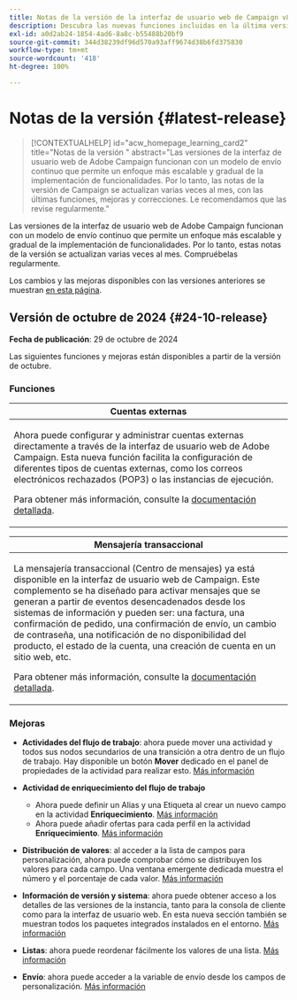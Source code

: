 ```yaml
---
title: Notas de la versión de la interfaz de usuario web de Campaign v8
description: Descubra las nuevas funciones incluidas en la última versión de la interfaz de usuario web de Campaign
exl-id: a0d2ab24-1854-4ad6-8a8c-b55488b20bf9
source-git-commit: 344d38239df96d570a93aff9674d38b6fd375830
workflow-type: tm+mt
source-wordcount: '418'
ht-degree: 100%

---
```


# Notas de la versión  {#latest-release}

>[!CONTEXTUALHELP]
>id="acw_homepage_learning_card2"
>title="Notas de la versión "
>abstract="Las versiones de la interfaz de usuario web de Adobe Campaign funcionan con un modelo de envío continuo que permite un enfoque más escalable y gradual de la implementación de funcionalidades. Por lo tanto, las notas de la versión de Campaign se actualizan varias veces al mes, con las últimas funciones, mejoras y correcciones. Le recomendamos que las revise regularmente."

Las versiones de la interfaz de usuario web de Adobe Campaign funcionan con un modelo de envío continuo que permite un enfoque más escalable y gradual de la implementación de funcionalidades. Por lo tanto, estas notas de la versión se actualizan varias veces al mes. Compruébelas regularmente.

Los cambios y las mejoras disponibles con las versiones anteriores se muestran [en esta página](release-notes-24.md).

## Versión de octubre de 2024 {#24-10-release}

**Fecha de publicación**: 29 de octubre de 2024

Las siguientes funciones y mejoras están disponibles a partir de la versión de octubre.

### Funciones

<table>
<thead>
<tr>
<th><strong>Cuentas externas</strong><br/></th>
</tr>
</thead>
<tbody>
<tr>
<td>
<p>Ahora puede configurar y administrar cuentas externas directamente a través de la interfaz de usuario web de Adobe Campaign. Esta nueva función facilita la configuración de diferentes tipos de cuentas externas, como los correos electrónicos rechazados (POP3) o las instancias de ejecución.</p>
<p>Para obtener más información, consulte la <a href="../administration/external-account.md">documentación detallada</a>.</p>
</td>
</tr>
</tbody>
</table>


<table>
<thead>
<tr>
<th><strong>Mensajería transaccional</strong><br/></th>
</tr>
</thead>
<tbody>
<tr>
<td>
<p>La mensajería transaccional (Centro de mensajes) ya está disponible en la interfaz de usuario web de Campaign. Este complemento se ha diseñado para activar mensajes que se generan a partir de eventos desencadenados desde los sistemas de información y pueden ser: una factura, una confirmación de pedido, una confirmación de envío, un cambio de contraseña, una notificación de no disponibilidad del producto, el estado de la cuenta, una creación de cuenta en un sitio web, etc.</p>
<p>Para obtener más información, consulte la <a href="../transactional-messaging/transactional.md">documentación detallada</a>.</p>
</td>
</tr>
</tbody>
</table>

<!--table>
<thead>
<tr>
<th><strong>External deliveries</strong><br/></th>
</tr>
</thead>
<tbody>
<tr>
<td>
<p>You can now define External deliveries, and External delivery templates, in Campaign web user interface. With this mode, messages are generated in an input file which can be shared with your external provider. The External delivery mode is the default mode for the direct mail channel.</p>
</td>
</tr>
</tbody>
</table-->


### Mejoras

* **Actividades del flujo de trabajo**: ahora puede mover una actividad y todos sus nodos secundarios de una transición a otra dentro de un flujo de trabajo. Hay disponible un botón **Mover** dedicado en el panel de propiedades de la actividad para realizar esto. [Más información](../workflows/orchestrate-activities.md#move)

* **Actividad de enriquecimiento del flujo de trabajo**

   * Ahora puede definir un Alias y una Etiqueta al crear un nuevo campo en la actividad **Enriquecimiento**. [Más información](../workflows/activities/enrichment.md#collection-settings)
   * Ahora puede añadir ofertas para cada perfil en la actividad **Enriquecimiento**. [Más información](../workflows/activities/enrichment.md##add-offers)

* **Distribución de valores**: al acceder a la lista de campos para personalización, ahora puede comprobar cómo se distribuyen los valores para cada campo. Una ventana emergente dedicada muestra el número y el porcentaje de cada valor. [Más información](../query/build-query.md#distribution-values-query)

* **Información de versión y sistema**: ahora puede obtener acceso a los detalles de las versiones de la instancia, tanto para la consola de cliente como para la interfaz de usuario web. En esta nueva sección también se muestran todos los paquetes integrados instalados en el entorno. [Más información](../get-started/user-interface.md#user-interface-about)

* **Listas**: ahora puede reordenar fácilmente los valores de una lista. [Más información](../get-started/work-with-folders.md)

* **Envío**: ahora puede acceder a la variable de envío desde los campos de personalización. [Más información](../personalization/conditions.md#use-variables-for-conditional-content-variables-conditional)